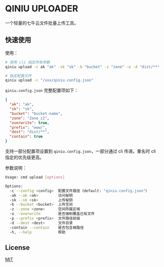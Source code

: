 # QINIU UPLOADER

一个轻量的七牛云文件批量上传工具。


## 快速使用

使用：

```bash
# 使用 cli 指定所有参数
qiniu upload -c ak "ak" -sk "sk" -b "bucket" -z "zone" -o -d "dist/**"

# 指定配置文件
qiniu upload -c "/xxx/qiniu.config.json"
```

`qiniu.config.json` 完整配置项如下：

```json
{
  "ak": "ak",
  "sk": "sk",
  "bucket": "bucket-name",
  "zone": "Zone_z2",
  "overwrite": true,
  "prefix": "www/",
  "dest": "dist/**",
  "contain": true
}
```

支持一部分配置项设置到 `qiniu.config.json`，一部分通过 cli 传递。重名时 cli 指定的优先级更高。


参数说明：

```bash
Usage: cmd upload [options]

Options:
  -c --config <config>  配置文件路径（default: "qiniu.config.json"）
  -ak --ak <ak>         访问秘钥
  -sk --sk <sk>         上传秘钥
  -b --bucket <bucket>  上传空间
  -z --zone <zone>      空间所属区域
  -o --overwrite        是否强制覆盖已有文件
  -p --prefix <prefix>  文件路径前缀
  -d --dest <dest>      文件目录
  -contain --contain    是否包含根路径
  -h, --help            帮助
```


## License

[MIT](/LICENSE)

